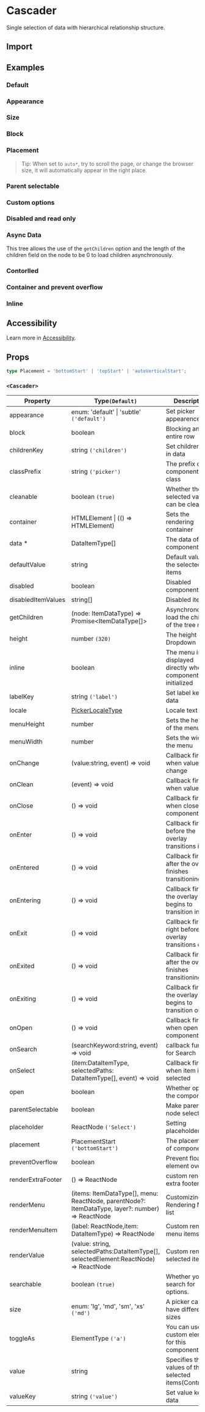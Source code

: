 # Cascader

Single selection of data with hierarchical relationship structure.

## Import

<!--{include:(components/cascader/fragments/import.md)}-->

## Examples

### Default

<!--{include:`basic.md`}-->

### Appearance

<!--{include:`appearance.md`}-->

### Size

<!--{include:`size.md`}-->

### Block

<!--{include:`block.md`}-->

### Placement

<!--{include:`placement.md`}-->

> Tip: When set to `auto*`, try to scroll the page, or change the browser size, it will automatically appear in the right place.

### Parent selectable

<!--{include:`parent-selectable.md`}-->

### Custom options

<!--{include:`custom.md`}-->

### Disabled and read only

<!--{include:`disabled.md`}-->

### Async Data

This tree allows the use of the `getChildren` option and the length of the children field on the node to be 0 to load children asynchronously.

<!--{include:`async.md`}-->

### Contorlled

<!--{include:`controlled.md`}-->

### Container and prevent overflow

<!--{include:`container.md`}-->

### Inline

<!--{include:`inline.md`}-->

## Accessibility

Learn more in [Accessibility](/guide/accessibility).

## Props

<!--{include:(_common/types/data-item-type.md)}-->

```ts
type Placement = 'bottomStart' | 'topStart' | 'autoVerticalStart';
```

### `<Cascader>`

| Property           | Type`(Default)`                                                                                  | Description                                                      |
| ------------------ | ------------------------------------------------------------------------------------------------ | ---------------------------------------------------------------- |
| appearance         | enum: 'default' &#124; 'subtle' `('default')`                                                    | Set picker appearence                                            |
| block              | boolean                                                                                          | Blocking an entire row                                           |
| childrenKey        | string `('children')`                                                                            | Set children key in data                                         |
| classPrefix        | string `('picker')`                                                                              | The prefix of the component CSS class                            |
| cleanable          | boolean `(true)`                                                                                 | Whether the selected value can be cleared                        |
| container          | HTMLElement &#124; (() => HTMLElement)                                                           | Sets the rendering container                                     |
| data \*            | DataItemType[]                                                                                   | The data of component                                            |
| defaultValue       | string                                                                                           | Default values of the selected items                             |
| disabled           | boolean                                                                                          | Disabled component                                               |
| disabledItemValues | string[]                                                                                         | Disabled items                                                   |
| getChildren        | (node: ItemDataType) => Promise&lt;ItemDataType[]&gt;                                            | Asynchronously load the children of the tree node.               |
| height             | number `(320)`                                                                                   | The height of Dropdown                                           |
| inline             | boolean                                                                                          | The menu is displayed directly when the component is initialized |
| labelKey           | string `('label')`                                                                               | Set label key in data                                            |
| locale             | [PickerLocaleType](/guide/i18n/#pickers)                                                         | Locale text                                                      |
| menuHeight         | number                                                                                           | Sets the height of the menu                                      |
| menuWidth          | number                                                                                           | Sets the width of the menu                                       |
| onChange           | (value:string, event) => void                                                                    | Callback fired when value change                                 |
| onClean            | (event) => void                                                                                  | Callback fired when value clean                                  |
| onClose            | () => void                                                                                       | Callback fired when close component                              |
| onEnter            | () => void                                                                                       | Callback fired before the overlay transitions in                 |
| onEntered          | () => void                                                                                       | Callback fired after the overlay finishes transitioning in       |
| onEntering         | () => void                                                                                       | Callback fired as the overlay begins to transition in            |
| onExit             | () => void                                                                                       | Callback fired right before the overlay transitions out          |
| onExited           | () => void                                                                                       | Callback fired after the overlay finishes transitioning out      |
| onExiting          | () => void                                                                                       | Callback fired as the overlay begins to transition out           |
| onOpen             | () => void                                                                                       | Callback fired when open component                               |
| onSearch           | (searchKeyword:string, event) => void                                                            | callback function for Search                                     |
| onSelect           | (item:DataItemType, selectedPaths: DataItemType[], event) => void                                | Callback fired when item is selected                             |
| open               | boolean                                                                                          | Whether open the component                                       |
| parentSelectable   | boolean                                                                                          | Make parent node selectable                                      |
| placeholder        | ReactNode `('Select')`                                                                           | Setting placeholders                                             |
| placement          | PlacementStart `('bottomStart')`                                                                 | The placement of component                                       |
| preventOverflow    | boolean                                                                                          | Prevent floating element overflow                                |
| renderExtraFooter  | () => ReactNode                                                                                  | custom render extra footer                                       |
| renderMenu         | (items: ItemDataType[], menu: ReactNode, parentNode?: ItemDataType, layer?: number) => ReactNode | Customizing the Rendering Menu list                              |
| renderMenuItem     | (label: ReactNode,item: DataItemType) => ReactNode                                               | Custom render menu items                                         |
| renderValue        | (value: string, selectedPaths:DataItemType[], selectedElement:ReactNode) => ReactNode            | Custom render selected items                                     |
| searchable         | boolean `(true)`                                                                                 | Whether you can search for options.                              |
| size               | enum: 'lg', 'md', 'sm', 'xs' `('md')`                                                            | A picker can have different sizes                                |
| toggleAs           | ElementType `('a')`                                                                              | You can use a custom element for this component                  |
| value              | string                                                                                           | Specifies the values of the selected items(Controlled)           |
| valueKey           | string `('value')`                                                                               | Set value key in data                                            |

